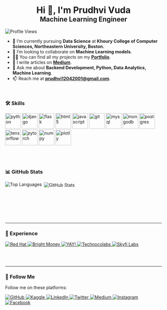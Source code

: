 <h1 align="center" style="margin-bottom: 0;">Hi 👋, I'm Prudhvi Vuda</h1>
<h2 align="center" style="margin-top: 0;">Machine Learning Engineer</h2>

<p align="left">
   <img src="https://komarev.com/ghpvc/?username=Prudhvivuda" alt="Profile Views" />
</p>

- 🔭 I’m currently pursuing **Data Science** at **Khoury College of Computer Sciences, Northeastern University, Boston.**
- 👯 I’m looking to collaborate on **Machine Learning models**.
- 👨‍💻 You can find all my projects on my [**Portfolio**](https://prudhvivuda.netlify.app).
- 📝 I write articles on [**Medium**](https://medium.com/@prudhvi12042001).
- 💬 Ask me about **Backend Development, Python, Data Analytics, Machine Learning**.
- 📫 Reach me at **prudhvi12042001@gmail.com**.

<br>

### 🛠️ Skills

<p align="left">
   <img src="https://www.vectorlogo.zone/logos/python/python-official.svg" alt="python" height="50"/> 
   <img src="https://www.vectorlogo.zone/logos/djangoproject/djangoproject-ar21.svg" alt="django" height="50"/> 
   <img src="https://www.vectorlogo.zone/logos/pocoo_flask/pocoo_flask-official.svg" alt="flask" height="50"/> 
   <img src="https://www.vectorlogo.zone/logos/w3_html5/w3_html5-ar21.svg" alt="html5" height="50"/> 
   <img src="https://www.vectorlogo.zone/logos/javascript/javascript-horizontal.svg" alt="javascript" height="50"/> 
   <img src="https://www.vectorlogo.zone/logos/git-scm/git-scm-ar21.svg" alt="git" height="50"/> 
   <img src="https://www.vectorlogo.zone/logos/mysql/mysql-official.svg" alt="mysql" height="50"/> 
   <img src="https://www.vectorlogo.zone/logos/mongodb/mongodb-ar21.svg" alt="mongodb" height="50"/> 
   <img src="https://www.vectorlogo.zone/logos/postgresql/postgresql-horizontal.svg" alt="postgres" height="50"/> 
   <img src="https://www.vectorlogo.zone/logos/tensorflow/tensorflow-ar21.svg" alt="tensorflow" height="50"/> 
   <img src="https://www.vectorlogo.zone/logos/pytorch/pytorch-ar21.svg" alt="pytorch" height="50"/> 
   <img src="https://www.vectorlogo.zone/logos/numpy/numpy-ar21.svg" alt="numpy" height="50"/> 
   <img src="https://www.vectorlogo.zone/logos/plotly/plotly-ar21.svg" alt="plotly" height="50"/> 
</p>

<br><br>

### 📊 GitHub Stats

<p>
   <img align="left" src="https://github-readme-stats.vercel.app/api/top-langs/?username=Prudhvivuda&theme=dark&hide_langs_below=1" alt="Top Languages" />
</p>
<p>&nbsp;<img align="center" src="https://github-readme-stats.vercel.app/api?username=Prudhvivuda&show_icons=true&title_color=ffffff&icon_color=bb2acf&text_color=daf7dc&bg_color=151515" alt="GitHub Stats" /></p>

<br><br><br><br><br>

<hr>

### 💼 Experience

<div>
   <a href="https://www.redhat.com/en">
      <img src="https://img.shields.io/badge/Data_Scientist-Red_Hat-brightgreen" alt="Red Hat"/>
   </a>
   <a href="https://www.brightmoney.co/">
      <img src="https://img.shields.io/badge/Software_Development_Engineer-Bright_Money-brightgreen" alt="Bright Money"/>
   </a>
   <a href="https://www.gsyay.com">
      <img src="https://img.shields.io/badge/Mentor-YAY!-brightgreen" alt="YAY!"/>
   </a>
   <a href="https://www.linkedin.com/company/technocolabs">
      <img src="https://img.shields.io/badge/Data_Science_Intern-Technocolabs-brightgreen" alt="Technocolabs"/>
   </a>
   <a href="https://www.skyfilabs.com">
      <img src="https://img.shields.io/badge/Student_Leader-Skyfi_Labs-brightgreen" alt="Skyfi Labs"/>
   </a>
</div>

<br><br>

<hr>

### 📱 Follow Me

<p>Follow me on these platforms:</p>

<div>
   <a href="https://github.com/Prudhvivuda">
      <img src="https://img.shields.io/badge/Follow-blue?style=social&logo=Github" alt="GitHub"/>
   </a>
   <a href="https://kaggle.com/prudhvivuda">
      <img src="https://img.shields.io/badge/-Prudhvi%20Vuda-blue?style=social&logo=Kaggle" alt="Kaggle"/>
   </a>
   <a href="https://www.linkedin.com/in/prudhvivuda/">
      <img src="https://img.shields.io/badge/-Prudhvi%20Vuda-blue?style=social&logo=Linkedin" alt="LinkedIn"/>
   </a>
   <a href="https://twitter.com/VudaPrudhvi">
      <img src="http://img.shields.io/badge/-@VudaPrudhvi-1ca0f1?style=social&logo=twitter" alt="Twitter"/>
   </a>
   <a href="https://medium.com/@prudhvi12042001">
      <img src="https://img.shields.io/badge/@PrudhviVuda-blue?style=social&logo=Medium" alt="Medium"/>
   </a>
   <a href="https://www.instagram.com/prudhvivuda">
      <img src="https://img.shields.io/badge/-Prudhvi%20vuda-blue?style=social&logo=Instagram" alt="Instagram"/>
   </a>
   <a href="https://m.facebook.com/profile.php?id=100009614312031">
      <img src="https://img.shields.io/badge/-Prudhvi%20Vuda-blue?style=social&logo=Facebook" alt="Facebook"/>
   </a>
</div>
